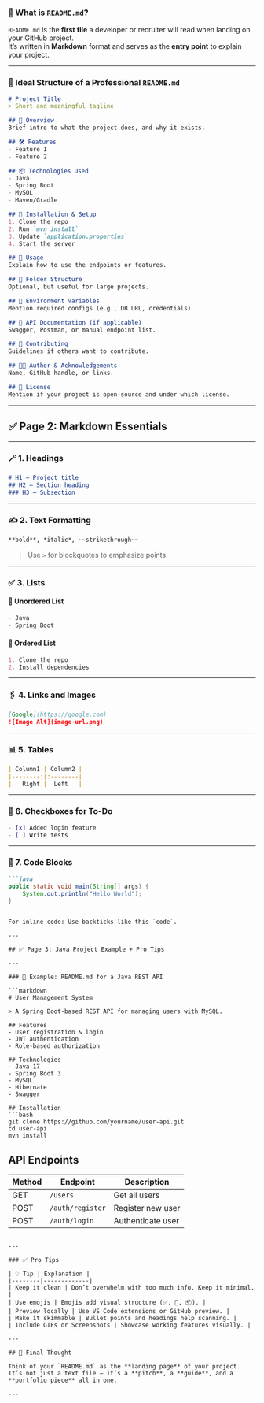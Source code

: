 ### 📘 What is `README.md`?

`README.md` is the **first file** a developer or recruiter will read when landing on your GitHub project.  
It’s written in **Markdown** format and serves as the **entry point** to explain your project.

---

### 🧱 Ideal Structure of a Professional `README.md`

```markdown
# Project Title
> Short and meaningful tagline

## 🚀 Overview
Brief intro to what the project does, and why it exists.

## 🛠️ Features
- Feature 1
- Feature 2

## 📦 Technologies Used
- Java
- Spring Boot
- MySQL
- Maven/Gradle

## 🧪 Installation & Setup
1. Clone the repo
2. Run `mvn install`
3. Update `application.properties`
4. Start the server

## 🎯 Usage
Explain how to use the endpoints or features.

## 📂 Folder Structure
Optional, but useful for large projects.

## 🔐 Environment Variables
Mention required configs (e.g., DB URL, credentials)

## 📮 API Documentation (if applicable)
Swagger, Postman, or manual endpoint list.

## 🤝 Contributing
Guidelines if others want to contribute.

## 🧑‍💻 Author & Acknowledgements
Name, GitHub handle, or links.

## 📃 License
Mention if your project is open-source and under which license.
```

---

## ✅ Page 2: Markdown Essentials

---

### 🪄 1. Headings

```markdown
# H1 – Project title
## H2 – Section heading
### H3 – Subsection
```

---

### ✍️ 2. Text Formatting

```markdown
**bold**, *italic*, ~~strikethrough~~
```

> Use `>` for blockquotes to emphasize points.

---

### ✅ 3. Lists

#### 🔸 Unordered List
```markdown
- Java
- Spring Boot
```

#### 🔸 Ordered List
```markdown
1. Clone the repo
2. Install dependencies
```

---

### 🖇️ 4. Links and Images

```markdown
[Google](https://google.com)
![Image Alt](image-url.png)
```

---

### 📊 5. Tables

```markdown
| Column1 | Column2 |
|--------:|:--------|
|   Right |  Left   |
```

---

### 🧪 6. Checkboxes for To-Do

```markdown
- [x] Added login feature
- [ ] Write tests
```

---

### 📎 7. Code Blocks

```markdown
```java
public static void main(String[] args) {
    System.out.println("Hello World");
}
```
```

For inline code: Use backticks like this `code`.

---

## ✅ Page 3: Java Project Example + Pro Tips

---

### 🔧 Example: README.md for a Java REST API

```markdown
# User Management System

> A Spring Boot-based REST API for managing users with MySQL.

## Features
- User registration & login
- JWT authentication
- Role-based authorization

## Technologies
- Java 17
- Spring Boot 3
- MySQL
- Hibernate
- Swagger

## Installation
```bash
git clone https://github.com/yourname/user-api.git
cd user-api
mvn install
```

## API Endpoints
| Method | Endpoint           | Description          |
|--------|--------------------|----------------------|
| GET    | `/users`           | Get all users        |
| POST   | `/auth/register`   | Register new user    |
| POST   | `/auth/login`      | Authenticate user    |
```

---

### ✅ Pro Tips

| 💡 Tip | Explanation |
|--------|-------------|
| Keep it clean | Don’t overwhelm with too much info. Keep it minimal. |
| Use emojis | Emojis add visual structure (✅, 🚀, 📦). |
| Preview locally | Use VS Code extensions or GitHub preview. |
| Make it skimmable | Bullet points and headings help scanning. |
| Include GIFs or Screenshots | Showcase working features visually. |

---

## 🏁 Final Thought

Think of your `README.md` as the **landing page** of your project.  
It’s not just a text file — it’s a **pitch**, a **guide**, and a **portfolio piece** all in one.

---

